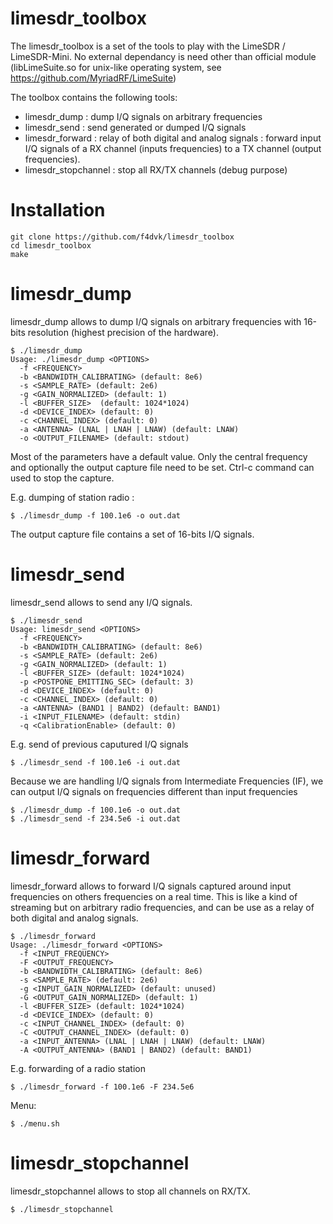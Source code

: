 # limesdr_toolbox
The limesdr_toolbox is a set of the tools to play with the LimeSDR / LimeSDR-Mini. No external dependancy is need other than official module (libLimeSuite.so for unix-like operating system, see https://github.com/MyriadRF/LimeSuite)

The toolbox contains the following tools:
 - limesdr_dump : dump I/Q signals on arbitrary frequencies
 - limesdr_send : send generated or dumped I/Q signals
 - limesdr_forward : relay of both digital and analog signals : forward input I/Q signals of a RX channel (inputs frequencies) to a TX channel (output frequencies).
 - limesdr_stopchannel : stop all RX/TX channels (debug purpose)

 # Installation
 ```
git clone https://github.com/f4dvk/limesdr_toolbox
cd limesdr_toolbox
make
 ```

# limesdr_dump
limesdr_dump allows to dump I/Q signals on arbitrary frequencies with 16-bits resolution (highest precision of the hardware).
```
$ ./limesdr_dump
Usage: ./limesdr_dump <OPTIONS>
  -f <FREQUENCY>
  -b <BANDWIDTH_CALIBRATING> (default: 8e6)
  -s <SAMPLE_RATE> (default: 2e6)
  -g <GAIN_NORMALIZED> (default: 1)
  -l <BUFFER_SIZE>  (default: 1024*1024)
  -d <DEVICE_INDEX> (default: 0)
  -c <CHANNEL_INDEX> (default: 0)
  -a <ANTENNA> (LNAL | LNAH | LNAW) (default: LNAW)
  -o <OUTPUT_FILENAME> (default: stdout)
```
Most of the parameters have a default value. Only the central frequency and optionally the output capture file need to be set. Ctrl-c command can used to stop the capture.

E.g. dumping of station radio :
```
$ ./limesdr_dump -f 100.1e6 -o out.dat
```

The output capture file contains a set of 16-bits I/Q signals.


# limesdr_send
limesdr_send allows to send any I/Q signals.
```
$ ./limesdr_send
Usage: limesdr_send <OPTIONS>
  -f <FREQUENCY>
  -b <BANDWIDTH_CALIBRATING> (default: 8e6)
  -s <SAMPLE_RATE> (default: 2e6)
  -g <GAIN_NORMALIZED> (default: 1)
  -l <BUFFER_SIZE> (default: 1024*1024)
  -p <POSTPONE_EMITTING_SEC> (default: 3)
  -d <DEVICE_INDEX> (default: 0)
  -c <CHANNEL_INDEX> (default: 0)
  -a <ANTENNA> (BAND1 | BAND2) (default: BAND1)
  -i <INPUT_FILENAME> (default: stdin)
  -q <CalibrationEnable> (default: 0)
```

E.g. send of previous caputured I/Q signals
```
$ ./limesdr_send -f 100.1e6 -i out.dat
```

Because we are handling I/Q signals from Intermediate Frequencies (IF), we can output I/Q signals on frequencies different than input frequencies
```
$ ./limesdr_dump -f 100.1e6 -o out.dat
$ ./limesdr_send -f 234.5e6 -i out.dat
```

# limesdr_forward
limesdr_forward allows to forward I/Q signals captured around input frequencies on others frequencies on a real time. This is like a kind of streaming but on arbitrary radio frequencies, and can be use as a relay of both digital and analog signals.
```
$ ./limesdr_forward
Usage: ./limesdr_forward <OPTIONS>
  -f <INPUT_FREQUENCY>
  -F <OUTPUT_FREQUENCY>
  -b <BANDWIDTH_CALIBRATING> (default: 8e6)
  -s <SAMPLE_RATE> (default: 2e6)
  -g <INPUT_GAIN_NORMALIZED> (default: unused)
  -G <OUTPUT_GAIN_NORMALIZED> (default: 1)
  -l <BUFFER_SIZE> (default: 1024*1024)
  -d <DEVICE_INDEX> (default: 0)
  -c <INPUT_CHANNEL_INDEX> (default: 0)
  -C <OUTPUT_CHANNEL_INDEX> (default: 0)
  -a <INPUT_ANTENNA> (LNAL | LNAH | LNAW) (default: LNAW)
  -A <OUTPUT_ANTENNA> (BAND1 | BAND2) (default: BAND1)
```

E.g. forwarding of a radio station
```
$ ./limesdr_forward -f 100.1e6 -F 234.5e6
```

Menu:
```
$ ./menu.sh
```

# limesdr_stopchannel
limesdr_stopchannel allows to stop all channels on RX/TX.
```
$ ./limesdr_stopchannel
```
